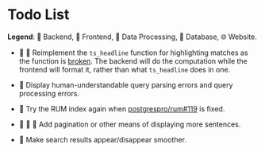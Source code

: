 # Todo List

**Legend**: 🦀 Backend, 🎨 Frontend, 🐍 Data Processing, 🐘 Database, 🌐 Website.

- 🦀 🎨 Reimplement the `ts_headline` function for highlighting matches as the function is [broken](https://www.postgresql.org/message-id/flat/152461454026.19805.6310947081647212894%40wrigleys.postgresql.org). The backend will do the computation while the frontend will format it, rather than what `ts_headline` does in one.

- 🎨 Display human-understandable query parsing errors and query processing errors.

- 🐘 Try the RUM index again when [postgrespro/rum#119](https://github.com/postgrespro/rum/issues/119) is fixed.

- 🐘 🦀 🎨 Add pagination or other means of displaying more sentences.

- 🎨 Make search results appear/disappear smoother.
